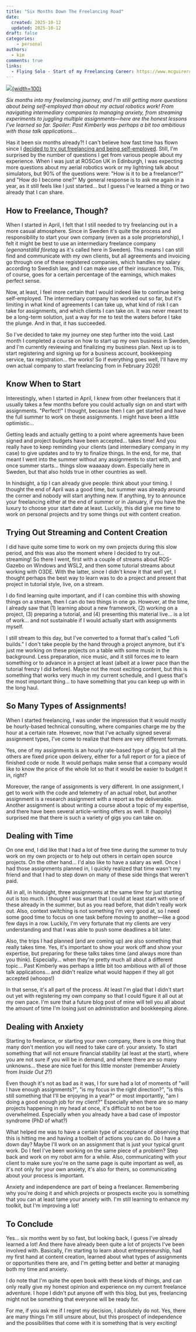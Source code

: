 ```yaml
---
title: "Six Months Down The Freelancing Road"
date:
  created: 2025-10-12
  updated: 2025-10-12
draft: false
categories: 
    - personal
authors:
  - kim
comments: true
links:
  - Flying Solo - Start of my Freelancing Career: https://www.mcguirerobotics.com/blog/2025/04/10/flying-solo/
---
```


<script data-goatcounter="https://knmcguire.goatcounter.com/count"
async src="//gc.zgo.at/count.js"></script>

[![](images/wslwinros.png){width=100}](windows_with_robotics.md)


_Six months into my freelancing journey, and I'm still getting more questions about being self-employed than about my actual robotics work! From navigating intermediary companies to managing anxiety, from streaming experiments to juggling multiple assignments—here are the honest lessons I've learned so far. Spoiler: Past Kimberly was perhaps a bit too ambitious with those talk applications..._


<!-- more -->

Has it been six months already?! I can't believe how fast time has flown since I [decided to try out freelancing and being self-employed](https://www.mcguirerobotics.com/blog/2025/04/10/flying-solo/). Still, I'm surprised by the number of questions I get from various people about my experience. When I was just at ROSCon UK in Edinburgh, I was expecting more questions about my aerial robotics work or my lightning talk about simulators, but 90% of the questions were: "How is it to be a freelancer?" and "How do I become one?" My general response is to ask me again in a year, as it still feels like I just started... but I guess I've learned a thing or two already that I can share.

## How to Freelance, Though?

When I started in April, I felt that I still needed to try freelancing out in a more casual atmosphere. Since in Sweden it's quite the process and responsibility to start your own company (even as a sole proprietorship), I felt it might be best to use an intermediary freelance company (_egenanställd företag_ as it's called here in Sweden). This means I can still find and communicate with my own clients, but all agreements and invoicing go through one of these registered companies, which handles my salary according to Swedish law, and I can make use of their insurance too. This, of course, goes for a certain percentage of the earnings, which makes perfect sense.

Now, at least, I feel more certain that I would indeed like to continue being self-employed. The intermediary company has worked out so far, but it's limiting in what kind of agreements I can take up, what kind of risk I can take for assignments, and which clients I can take on. It was never meant to be a long-term solution, just a way for me to test the waters before I take the plunge. And in that, it has succeeded.

So I've decided to take my journey one step further into the void. Last month I completed a course on how to start up my own business in Sweden, and I'm currently reviewing and finalizing my business plan. Next up is to start registering and signing up for a business account, bookkeeping service, tax registration... the works! So if everything goes well, I'll have my own actual company to start freelancing from in February 2026!

## Know When to Start

Interestingly, when I started in April, I knew from other freelancers that it usually takes a few months before you could actually sign on and start with assignments. "Perfect!" I thought, because then I can get started and have the full summer to work on these assignments. I might have been a little optimistic...

Getting leads and actually getting to a point where agreements have been signed and project budgets have been accepted... takes time! And you really have to keep reminding your clients (and intermediary company in my case) to give updates and to try to finalize things. In the end, for me, that meant I went into the summer without any assignments to start with, and once summer starts... things slow waaaaay down. Especially here in Sweden, but that also holds true in other countries as well.

In hindsight, a tip I can already give people: think about your timing. I thought the end of April was a good time, but summer was already around the corner and nobody will start anything new. If anything, try to announce your freelancing either at the end of summer or in January, if you have the luxury to choose your start date at least. Luckily, this did give me time to work on personal projects and try some things out with content creation.

## Trying Out Streaming and Content Creation

I did have quite some time to work on my own projects during this slow period, and this was also the moment where I decided to try out... streaming! So there I went, first with a couple of streams about ROS-Gazebo on Windows and WSL2, and then some tutorial streams about working with O3DE. With the latter, since I didn't know it that well yet, I thought perhaps the best way to learn was to do a project and present that project in tutorial style, live, on a stream.

I do find learning quite important, and if I can combine this with showing things on a stream, then I can do two things in one go. However, at the time, I already saw that (1) learning about a new framework, (2) working on a project, (3) preparing a tutorial, and (4) presenting this material live... is a lot of work... and not sustainable if I would actually start with assignments myself.

I still stream to this day, but I've converted to a format that's called "Lofi builds." I don't take people by the hand through a project anymore, but it's just me working on these projects on a table with some music in the background. Less preparation, nice music, and it still forces me to learn something or to advance in a project at least (albeit at a lower pace than the tutorial frenzy I did before). Maybe not the most exciting content, but this is something that works very much in my current schedule, and I guess that's the most important thing... to have something that you can keep up with in the long haul.

## So Many Types of Assignments!

When I started freelancing, I was under the impression that it would mostly be hourly-based technical consulting, where companies charge me by the hour at a certain rate. However, now that I've actually signed several assignment types, I've come to realize that there are very different formats.

Yes, one of my assignments is an hourly rate-based type of gig, but all the others are fixed price upon delivery, either for a full report or for a piece of finished code or node. It would perhaps make sense that a company would like to know the price of the whole lot so that it would be easier to budget it in, right?

Moreover, the range of assignments is very different. In one assignment, I get to work with the code and telemetry of an actual robot, but another assignment is a research assignment with a report as the deliverable. Another assignment is about writing a course about a topic of my expertise, and there have been several article-writing offers as well. It (happily) surprised me that there is such a variety of gigs you can take on.

## Dealing with Time

On one end, I did like that I had a lot of free time during the summer to truly work on my own projects or to help out others in certain open source projects. On the other hand... I'd also like to have a salary as well. Once I had those assignments planned in, I quickly realized that time wasn't my friend and that I had to step down on many of these side things that weren't paid.

All in all, in hindsight, three assignments at the same time for just starting out is too much. I thought I was smart that I could at least start with one of these already in the summer, but as you read before, that didn't really work out. Also, context switching is not something I'm very good at, so I need some good time to focus on one task before moving to another—like a good few days in a row. Luckily, I'm very fortunate that my clients are very understanding and that I was able to push some deadlines a bit later.

Also, the trips I had planned (and are coming up) are also something that really takes time. Yes, it's important to show your work off and show your expertise, but preparing for these talks takes time (and always more than you think). Especially... when they're pretty much all about a different topic... Past Kimberly was perhaps a little bit too ambitious with all of those talk applications... and didn't realize what would happen if they all got accepted (whoops!)

In that sense, it's all part of the process. At least I'm glad that I didn't start out yet with registering my own company so that I could figure it all out at my own pace. I'm sure that a future blog post of mine will tell you all about the amount of time I'm losing just on administration and bookkeeping alone. 

## Dealing with Anxiety

Starting to freelance, or starting your own company, there is one thing that many don't mention you will need to take care of: your anxiety. To start something that will not ensure financial stability (at least at the start), where you are not sure if you will be in demand, and where there are so many unknowns... these are nice fuel for this little monster (remember Anxiety from _Inside Out 2_?)

Even though it's not as bad as it was, I for sure had a lot of moments of "will I have enough assignments?", "is my focus in the right direction?", "is this still something that I'll be enjoying in a year?" or most importantly, "am I doing a good enough job for my client?" Especially when there are so many projects happening in my head at once, it's difficult to not be too overwhelmed. Especially when you already have a bad case of impostor syndrome (PhD of what?)

What helped me was to have a certain type of acceptance of observing that this is hitting me and having a toolbelt of actions you can do. Do I have a down day? Maybe I'll work on an assignment that is just your typical grunt work. Do I feel I've been working on the same piece of a problem? Step back and work on my robot arm for a while. Also, communicating with your client to make sure you're on the same page is quite important as well, as it's not only for your own anxiety, it's also for theirs, so communicating about your process is important.

Anxiety and independence are part of being a freelancer. Remembering why you're doing it and which projects or prospects excite you is something that you can at least tame your anxiety with. I'm still learning to enhance my toolkit, but I'm improving a lot!

## To Conclude

Yes... six months went by so fast, but looking back, I guess I've already learned a lot! And there have already been quite a lot of projects I've been involved with. Basically, I'm starting to learn about entrepreneurship, had my first hand at content creation, learned about what types of assignments or opportunities there are, and I'm getting better and better at managing both my time and anxiety.

I do note that I'm quite the open book with these kinds of things, and can only really give my honest opinion and experience on my current freelance adventure. I hope I didn't put anyone off with this blog, but yes, freelancing might not be something that everyone will be ready for.

For me, if you ask me if I regret my decision, I absolutely do not. Yes, there are many things I'm still unsure about, but this prospect of independence and the possibilities that come with it is something that is very exciting! 